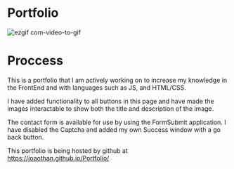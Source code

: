 # Portfolio
![ezgif com-video-to-gif](https://user-images.githubusercontent.com/118406958/230725510-0f215a7c-01d2-4336-a693-2428fb64679f.gif)

# Proccess

This is a portfolio that I am actively working on to increase my knowledge in the FrontEnd and with languages such as JS, and HTML/CSS. 

I have added functionality to all buttons in this page and have made the images interactable to show both the title and description of the image.

The contact form is available for use by using the FormSubmit application. I have disabled the Captcha and added my own Success window with a go back button.

This portfolio is being hosted by github at https://joaothan.github.io/Portfolio/


